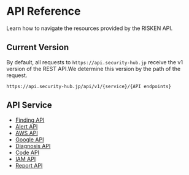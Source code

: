 # API Reference

Learn how to navigate the resources provided by the RISKEN API.

## Current Version

By default, all requests to `https://api.security-hub.jp` receive the v1 version of the REST API.We determine this version by the path of the request.

```
https://api.security-hub.jp/api/v1/{service}/{API endpoints}
```

## API Service

- [Finding API](/reference/api_finding/)
- [Alert API](/reference/api_alert/)
- [AWS API](/reference/api_aws/)
- [Google API](/reference/api_google/)
- [Diagnosis API](/reference/api_diagnosis/)
- [Code API](/reference/api_code/)
- [IAM API](/reference/api_iam/)
- [Report API](/reference/api_report/)
